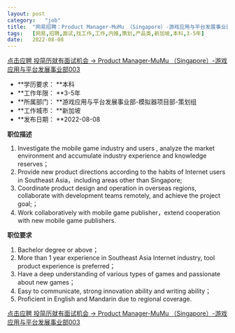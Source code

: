 ```yaml
---
layout:	post
category:	"job"
title:	"网易招聘：Product Manager-MuMu （Singapore）-游戏应用与平台发展事业部003-策划-产品类-新加坡本科3-5年"
tags:	[网易,招聘,面试,找工作,工作,内推,策划,产品类,新加坡,本科,3-5年]
date:	2022-08-08
---
```


[点击应聘 投简历就有面试机会 -> Product Manager-MuMu （Singapore）-游戏应用与平台发展事业部003](http://mobile.bole.netease.com/bole/boleDetail?id=40969&employeeId=346f03c3cda5f04c&key=all)



- **学历要求： **本科
- **工作年限： **3-5年
- **所属部门： **游戏应用与平台发展事业部-模拟器项目部-策划组
- **工作城市： **新加坡
- **发布日期： **2022-08-08



**职位描述**
1. Investigate the mobile game industry and users , analyze the market environment and accumulate industry experience and knowledge reserves；
2. Provide new product directions according to the habits of Internet users in Southeast Asia，including areas other than Singapore;
3. Coordinate product design and operation in overseas regions, collaborate with development teams remotely, and achieve the project goal;；
4. Work collaboratively with mobile game publisher，extend cooperation with new mobile game publishers.




**职位要求**
1. Bachelor degree or above；
2. More than 1 year experience in Southeast Asia Internet industry, tool product experience is preferred；
3. Have a deep understanding of various types of games and passionate about new games；
4. Easy to communicate, strong innovation ability and writing ability；
5. Proficient in English and Mandarin due to regional coverage.



[点击应聘 投简历就有面试机会 -> Product Manager-MuMu （Singapore）-游戏应用与平台发展事业部003](http://mobile.bole.netease.com/bole/boleDetail?id=40969&employeeId=346f03c3cda5f04c&key=all)